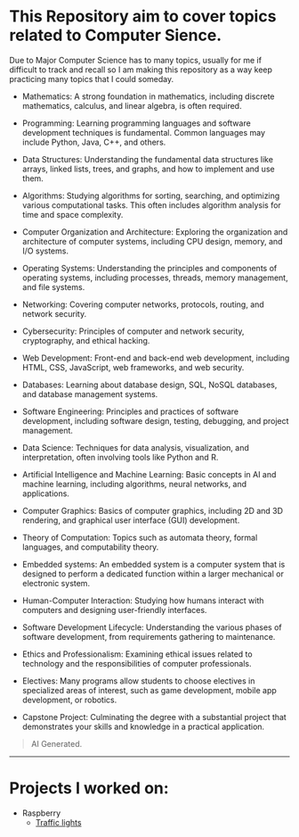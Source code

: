 # This Repository aim to cover topics related to Computer Sience.
Due to Major Computer Science has to many topics, usually for me if difficult to track and recall so I am making this repository as a way keep practicing many topics that I could someday.

- Mathematics: A strong foundation in mathematics, including discrete mathematics, calculus, and linear algebra, is often required.

- Programming: Learning programming languages and software development techniques is fundamental. Common languages may include Python, Java, C++, and others.

- Data Structures: Understanding the fundamental data structures like arrays, linked lists, trees, and graphs, and how to implement and use them.

- Algorithms: Studying algorithms for sorting, searching, and optimizing various computational tasks. This often includes algorithm analysis for time and space complexity.

- Computer Organization and Architecture: Exploring the organization and architecture of computer systems, including CPU design, memory, and I/O systems.

- Operating Systems: Understanding the principles and components of operating systems, including processes, threads, memory management, and file systems.

- Networking: Covering computer networks, protocols, routing, and network security.

- Cybersecurity: Principles of computer and network security, cryptography, and ethical hacking.

- Web Development: Front-end and back-end web development, including HTML, CSS, JavaScript, web frameworks, and web security.

- Databases: Learning about database design, SQL, NoSQL databases, and database management systems.

- Software Engineering: Principles and practices of software development, including software design, testing, debugging, and project management.

- Data Science: Techniques for data analysis, visualization, and interpretation, often involving tools like Python and R.

- Artificial Intelligence and Machine Learning: Basic concepts in AI and machine learning, including algorithms, neural networks, and applications.

- Computer Graphics: Basics of computer graphics, including 2D and 3D rendering, and graphical user interface (GUI) development.

- Theory of Computation: Topics such as automata theory, formal languages, and computability theory.

- Embedded systems: An embedded system is a computer system that is designed to perform a dedicated function within a larger mechanical or electronic system. 

- Human-Computer Interaction: Studying how humans interact with computers and designing user-friendly interfaces.

- Software Development Lifecycle: Understanding the various phases of software development, from requirements gathering to maintenance.

- Ethics and Professionalism: Examining ethical issues related to technology and the responsibilities of computer professionals.

- Electives: Many programs allow students to choose electives in specialized areas of interest, such as game development, mobile app development, or robotics.

- Capstone Project: Culminating the degree with a substantial project that demonstrates your skills and knowledge in a practical application.

> AI Generated.

---
# Projects I worked on:
- Raspberry
    - [Traffic lights](./Embedded%20Systems/raspberry/01%20Traffic%20Lights/readme.md)
